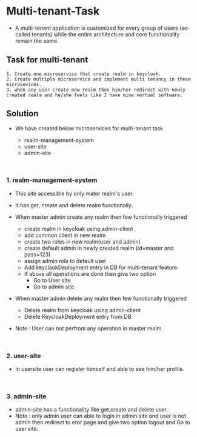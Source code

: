 Multi-tenant-Task
=================

- A multi-tenant application is customized for every group of users (so-called tenants) while the entire architecture and core functionality remain the same.


Task for multi-tenant
---------------------

	1. Create one microservice that create realm in keycloak.
	2. Create multiple microservice and implement multi tenancy in these microsevices.
	3. when any user create new realm then him/her redirect with newly created realm and he/she feels like I have mine vertual software.


Solution
--------

- We have created below microservices for multi-tenant task

	- realm-management-system
	- user-site
	- admin-site

<br><h3>1. realm-management-system</h3>
- This site accessible by only mater realm's user.
- It has get, create and delete realm functionally.

- When master admin create any realm then few functionally triggered

	- create realm in keycloak using admin-client
	- add common client in new realm
	- create two roles in new realm(user and admin)
	- create default admin in newly created realm  (id=master and pass=123)
	- assign admin role to default user
	- Add keyclaokDeployment entry in DB for multi-tenant feature.
	- If above all operations are done then give two option 
		- Go to User site
		- Go to admin site

- When master admin delete any realm then few functionally triggered

	- Delete realm from keycloak using admin-client
	- Delete KeycloakDeployment entry from DB

- Note : User can not perfrom any operation in master realm.

<br><h3>2. user-site</h3>
- In usersite user can register himself and able to see him/her profile.

<br><h3>3. admin-site</h3>
- admin-site has a functionality like get,create and delete user.
- Note : only admin user can able to login in admin site and user is not admin then redirect to eror page and give two option logout and Go to user site.



